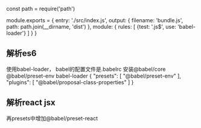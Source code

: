 const path = require('path')

module.exports = {
    entry: './src/index.js',
    output: {
        filename: 'bundle.js',
        path: path.join(__dirname, 'dist')
    },
    module: {
        rules: [
            {test: '.js$', use: 'babel-loader'}
        ]
    }
}

## 解析es6
使用babel-loader，
babel的配置文件是.babelrc
安装@babel/core @babel/preset-env babel-loader
{
    "presets": [
        "@babel/preset-env"
    ],
    "plugins": [
        "@babel/proposal-class-properties"
    ]
}


## 解析react jsx
再presets中增加@babel/preset-react